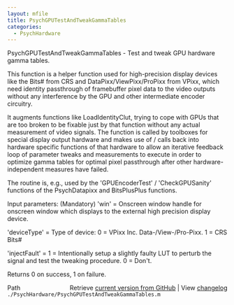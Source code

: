 ```yaml
---
layout: mfile
title: PsychGPUTestAndTweakGammaTables
categories:
  - PsychHardware
---
```



PsychGPUTestAndTweakGammaTables \- Test and tweak GPU hardware gamma tables.

This function is a helper function used for high\-precision display
devices like the Bits\# from CRS and DataPixx/ViewPixx/ProPixx from VPixx,
which need identity passthrough of framebuffer pixel data to the video outputs
without any interference by the GPU and other intermediate encoder circuitry.

It augments functions like LoadIdentityClut, trying to cope with GPUs that
are too broken to be fixable just by that function without any actual
measurement of video signals.
The function is called by toolboxes for special display output hardware
and makes use of / calls back into hardware specific functions of that
hardware to allow an iterative feedback loop of parameter tweaks and
measurements to execute in order to optimize gamma tables for optimal
pixel passthrough after other hardware\-independent measures have failed.

The routine is, e.g., used by the 'GPUEncoderTest' / 'CheckGPUSanity'
functions of the PsychDatapixx and BitsPlusPlus functions.

Input parameters: \(Mandatory\)
'win' = Onscreen window handle for onscreen window which displays to the
        external high precision display device.

'deviceType' = Type of device: 0 = VPixx Inc. Data\-/View\-/Pro\-Pixx.
                               1 = CRS Bits\#

'injectFault' = 1 = Intentionally setup a slightly faulty LUT to perturb
                the signal and test the tweaking procedure. 0 = Don't.

Returns 0 on success, 1 on failure.



<div class="code_header" style="text-align:right;">
  <span style="float:left;">Path&nbsp;&nbsp;</span> <span class="counter">Retrieve <a href=
  "https://raw.github.com/Psychtoolbox-3/Psychtoolbox-3/beta/./PsychHardware/PsychGPUTestAndTweakGammaTables.m">current version from GitHub</a> | View <a href=
  "https://github.com/Psychtoolbox-3/Psychtoolbox-3/commits/beta/./PsychHardware/PsychGPUTestAndTweakGammaTables.m">changelog</a></span>
</div>
<div class="code">
  <code>./PsychHardware/PsychGPUTestAndTweakGammaTables.m</code>
</div>

